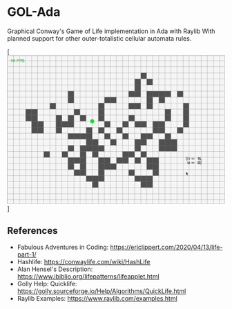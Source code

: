 # GOL-Ada

Graphical Conway's Game of Life implementation in Ada with Raylib
With planned support for other outer-totalistic cellular automata rules.

[<img src = "demo.png">]

## References
- Fabulous Adventures in Coding: https://ericlippert.com/2020/04/13/life-part-1/
- Hashlife: https://conwaylife.com/wiki/HashLife
- Alan Hensel's Description: https://www.ibiblio.org/lifepatterns/lifeapplet.html
- Golly Help: Quicklife: https://golly.sourceforge.io/Help/Algorithms/QuickLife.html
- Raylib Examples: https://www.raylib.com/examples.html
